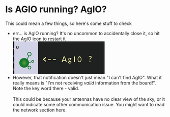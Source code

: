 # Is AGIO running? AgIO?

This could mean a few things, so here's some stuff to check

* err... is AgIO running? It's no uncommon to accidentally close it, so hit the AgIO icon to restart it\
  ![](<../../../.gitbook/assets/image (9).png>)
* However, that notification doesn't just mean "I can't find AgIO". What it really means is "I'm not receiving _valid_ information from the board!". Note the key word there - valid.\
  \
  This could be because your antennas have no clear view of the sky, or it could indicate some other communication issue. You might want to read the network section here.
